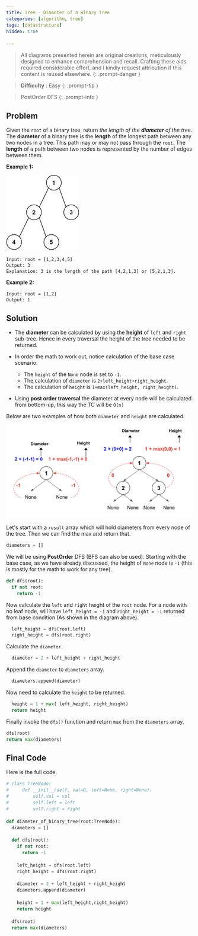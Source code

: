 ```yaml
---
title: Tree - Diameter of a Binary Tree
categories: [algorithm, tree]
tags: [datastructure]
hidden: true

---
```


> All diagrams presented herein are original creations, meticulously designed to enhance comprehension and recall. Crafting these aids required considerable effort, and I kindly request attribution if this content is reused elsewhere.
{: .prompt-danger }

> **Difficulty** :  Easy
{: .prompt-tip }

> PostOrder DFS
{: .prompt-info }

## Problem

Given the `root` of a binary tree, return *the length of the **diameter** of the tree*. The **diameter** of a binary tree is the **length** of the longest path between any two nodes in a tree. This path may or may not pass through the `root`. The **length** of a path between two nodes is represented by the number of edges between them.

**Example 1:**

<img src="../assets/img/diamtree.jpeg" alt="addtwonumber1" style="zoom:67%;" />

```
Input: root = [1,2,3,4,5]
Output: 3
Explanation: 3 is the length of the path [4,2,1,3] or [5,2,1,3].
```

**Example 2:**

```
Input: root = [1,2]
Output: 1
```

## Solution

- The **diameter** can be calculated by using the **height** of `left` and `right` sub-tree. Hence in every traversal the height of the tree needed to be returned.

- In order the math to work out, notice calculation of the base case scenario. 
  - The `height` of the `None` node is set to `-1`. 
  - The calculation of `diameter` is `2+left_height+right_height`.
  - The calculation of `height` is `1+max(left_height, right_height)`.
- Using **post order traversal** the diameter at every node will be calculated from bottom-up, this way the TC will be `O(n)`

Below are two examples of how both `diameter` and `height` are calculated.

![image-20240413224909591](../assets/img/image-20240413224909591.png)

Let's start with a `result` array which will hold diameters from every node of the tree. Then we can find the max and return that.

```python
diameters = []
```

We will be using **PostOrder** DFS (BFS can also be used). Starting with the base case, as we have already discussed, the height of `None` node is `-1` (this is mostly for the math to work for any tree). 

```python
def dfs(root):
  if not root:
    return -1
```

Now calculate the `left` and `right` height of the `root` node. For a node with no leaf node, will have `left_height = -1` and `right_height = -1` returned from base condition (As shown in the diagram above).

```python
  left_height = dfs(root.left)
  right_height = dfs(root.right)
```

Calculate the `diameter`.

```python
  diameter = 2 + left_height + right_height
```

Append the `diameter` to `diameters` array.

```python
  diameters.append(diameter)
```

Now need to calculate the `height` to be returned.

```python
  height = 1 + max( left_height, right_height)
  return height
```

Finally invoke the `dfs()` function and return `max` from the `diameters` array.

```python
dfs(root)
return max(diameters)
```

## Final Code 

Here is the full code.

```python
# class TreeNode:
#     def __init__(self, val=0, left=None, right=None):
#         self.val = val
#         self.left = left
#         self.right = right

def diameter_of_binary_tree(root:TreeNode):
  diameters = []
  
  def dfs(root):
    if not root:
      return -1
    
    left_height = dfs(root.left)
    right_height = dfs(root.right)
    
    diameter = 2 + left_height + right_height
    diameters.append(diameter)
    
    height = 1 + max(left_height,right_height)
    return height

  dfs(root)
  return max(diameters)
     
```
